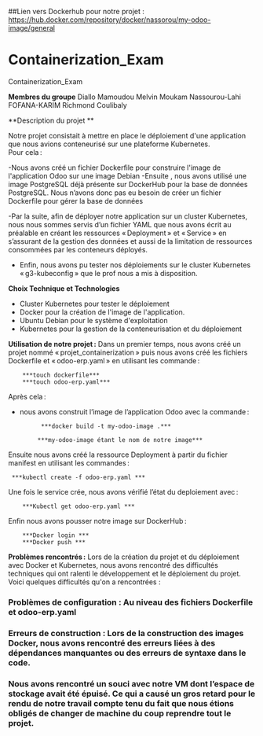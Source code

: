 ##Lien vers Dockerhub pour notre projet : https://hub.docker.com/repository/docker/nassorou/my-odoo-image/general
# Containerization_Exam
Containerization_Exam

**Membres du groupe**
Diallo Mamoudou
Melvin Moukam
Nassourou-Lahi FOFANA-KARIM 
Richmond Coulibaly



**Description du projet **

Notre projet consistait à mettre en place le déploiement d'une application que nous avions conteneurisé sur une plateforme Kubernetes.  
Pour cela : 

-Nous avons créé un fichier Dockerfile pour construire l'image de l'application Odoo sur une image Debian 
-Ensuite , nous avons utilisé une image PostgreSQL déjà présente sur DockerHub pour la base de données PostgreSQL. Nous n’avons donc pas eu besoin de créer un fichier Dockerfile pour gérer la base de données 

-Par la suite, afin de déployer notre application sur un cluster Kubernetes, nous nous sommes servis d’un fichier YAML que nous avons écrit au préalable en créant les ressources « Deployment » et « Service » en s’assurant de la gestion des données et aussi de la limitation de ressources consommées par les conteneurs déployés. 

- Enfin, nous avons pu tester nos déploiements sur le cluster Kubernetes « g3-kubeconfig » que le prof nous a mis à disposition. 

**Choix Technique et Technologies**
- Cluster Kubernetes pour tester le déploiement 
- Docker pour la création de l'image de l'application. 
- Ubuntu Debian pour le système d'exploitation 
- Kubernetes pour la gestion de la conteneurisation et du déploiement 

**Utilisation de notre projet :**
Dans un premier temps, nous avons créé un projet nommé « projet_containerization » puis nous avons créé les fichiers Dockerfile et « odoo-erp.yaml » en utilisant les commande : 
 
     	***touch dockerfile***
    	***touch odoo-erp.yaml***
 
Après cela : 
- nous avons construit l’image de l’application Odoo avec la commande : 
 
        	***docker build -t my-odoo-image .*** 
 
           ***my-odoo-image étant le nom de notre image***
 
Ensuite nous avons créé la ressource Deployment à partir du fichier manifest en utilisant les commandes : 
 
     ***kubectl create -f odoo-erp.yaml ***
 
Une fois le service crée, nous avons vérifié l’état du deploiement avec :  
 
        ***Kubectl get odoo-erp.yaml ***
 
Enfin nous avons pousser notre image sur DockerHub : 
 
      	***Docker login ***
   	    ***Docker push ***
        
**Problèmes rencontrés :**
Lors de la création du projet et du déploiement avec Docker et Kubernetes, nous avons rencontré des difficultés techniques qui ont ralenti le développement et le déploiement du projet. 
Voici quelques difficultés qu'on a rencontrées :
### Problèmes de configuration : Au niveau des fichiers Dockerfile et odoo-erp.yaml 
### Erreurs de construction : Lors de la construction des images Docker, nous avons rencontré des erreurs liées à des dépendances manquantes ou des erreurs de syntaxe dans le code. 
### Nous avons rencontré un souci avec notre VM dont l’espace de stockage avait été épuisé. Ce qui a causé un gros retard pour le rendu de notre travail compte tenu du fait que nous étions obligés de changer de machine du coup reprendre tout le projet. 

